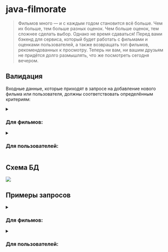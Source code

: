 # java-filmorate

> Фильмов много — и с каждым годом становится всё больше.
> Чем их больше, тем больше разных оценок.
> Чем больше оценок, тем сложнее сделать выбор.
> Однако не время сдаваться!
> Перед вами бэкенд для сервиса, который будет
> работать с фильмами и оценками пользователей, а также
> возвращать топ фильмов, рекомендованных к просмотру.
> Теперь ни вам, ни вашим друзьям не придётся долго размышлять,
> что же посмотреть сегодня вечером.

## Валидация

Входные данные, которые приходят в запросе на добавление нового фильма 
или пользователя, должны соответствовать определённым критериям:

<details>
    <summary><h3>Для фильмов:</h3></summary>
        <ul>
            <li>Название не может быть пустым</li>
            <li>Максимальная длина описания — 200 символов</li>
            <li>Дата релиза — не раньше 28 декабря 1895 года*</li>
            <li>Продолжительность фильма должна быть положительной</li>
        </ul>
        *28 декабря 1895 года считается днём рождения кино.
</details>

<details>
    <summary><h3>Для пользователей:</h3></summary>
        <ul>
            <li>Электронная почта не может быть пустой и должна содержать символ @</li>
            <li>Логин не может быть пустым и содержать пробелы</li>
            <li>Имя для отображения может быть пустым — в таком случае будет использован логин</li>
            <li>Дата рождения не может быть в будущем</li>
        </ul>
</details>

## Схема БД

![](https://github.com/IvanMarakanov/java-filmorate/blob/main/src/main/resources/schema.png?raw=true)

## Примеры запросов

<!-- Начало блока с примерами запросов для фильмов  -->
<details>
    <summary><h3>Для фильмов:</h3></summary>
    
* `Создание` фильма:
    
```SQL
INSERT INTO films (name, description, release_date, duration_in_minutes, mpa_rating_id)
VALUES(?, ?, ?, ?, ?)
```

* `Обновление` фильма:
    
```SQL
UPDATE films
SET name=?,
    description=?,
    release_date=?,
    duration_in_minutes=?,
    mpa_rating_id=?
WHERE film_id=?
```
    
* `Получение` фильма `по идентификатору`:

```SQL
SELECT films.*,
       mpa_ratings.name,
       COUNT(film_likes.user_id) AS rate
FROM films
LEFT OUTER JOIN mpa_ratings ON films.mpa_rating_id=mpa_ratings.mpa_rating_id
LEFT OUTER JOIN film_likes ON films.film_id = film_likes.film_id
WHERE films.film_id=?
GROUP BY films.film_id
```   
    
* `Получение всех` фильмов:

```SQL
SELECT films.*,
       mpa_ratings.name,
       COUNT(film_likes.user_id) AS rate
FROM films
LEFT OUTER JOIN mpa_ratings ON films.mpa_rating_id=mpa_ratings.mpa_rating_id
LEFT OUTER JOIN film_likes ON films.film_id = film_likes.film_id
GROUP BY films.film_id
```
    
* `Получение популярных (по количеству лайков)` фильмов:
```SQL
SELECT films.*,
       mpa_ratings.name,
       COUNT(film_likes.user_id) AS rate
FROM films
LEFT OUTER JOIN mpa_ratings ON films.mpa_rating_id=mpa_ratings.mpa_rating_id
LEFT OUTER JOIN film_likes ON films.film_id=film_likes.film_id
GROUP BY films.film_id
ORDER BY rate DESC
LIMIT ?
```
    
* `Добавление лайка`:
```SQL
INSERT INTO film_likes (film_id, user_id)
VALUES (?, ?)
``` 
    
* `Удаление лайка`:
```SQL
DELETE
FROM film_likes
WHERE film_id=?
  AND user_id=?
```
</details>

<!-- Конец блока с примерами запросов для фильмов  -->
<!-- Начало Блока с примерами запросов для пользователей  -->

<details>
    <summary><h3>Для пользователей:</h3></summary>

* `Создание` пользователя:
   
```SQL
INSERT INTO users (email, login, name, birthday)
VALUES (?, ?, ?, ?)
```
    
* `Обновление` пользователя:
   
```SQL
UPDATE users
SET email=?,
    login=?,
    name=?,
    birthday=?
WHERE user_id=?
```
    
* `Получение` пользователя `по идентификатору`:

```SQL
SELECT *
FROM users
WHERE user_id=?
```   
    
* `Получение всех` пользователей:
    
```SQL
SELECT *
FROM users
``` 
    
* `Получение друзей` пользователя `по идентификатору`:
    
```SQL
SELECT users.*
FROM users
INNER JOIN friendships ON users.user_id=friendships.to_user_id
WHERE users.user_id=?
``` 
    
* `Добавление друга`
    
```SQL
INSERT INTO friendships (from_user_id, to_user_id, isMutual)
VALUES(?, ?, ?)
``` 
   
* `Удаление друга`
    
```SQL
DELETE
FROM friendships
WHERE from_user_id=?
  AND to_user_id=?
``` 
    
* `Получение общих друзей`
```SQL
SELECT users.*
FROM users
INNER JOIN user_friends ON users.user_id=friendships.from_user_id
WHERE friendships.from_user_id=?

INTERSECT

SELECT users.*
FROM users
INNER JOIN user_friends ON users.user_id = friendships.from_user_id
WHERE friendships.from_user_id=?
``` 
</details>
